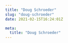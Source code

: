 ```yaml
---
title: "Doug Schroeder"
slug: "doug-schroeder"
date: 2021-02-15T16:24:01Z

meta:
  title: "Doug Schroeder"
---
```


